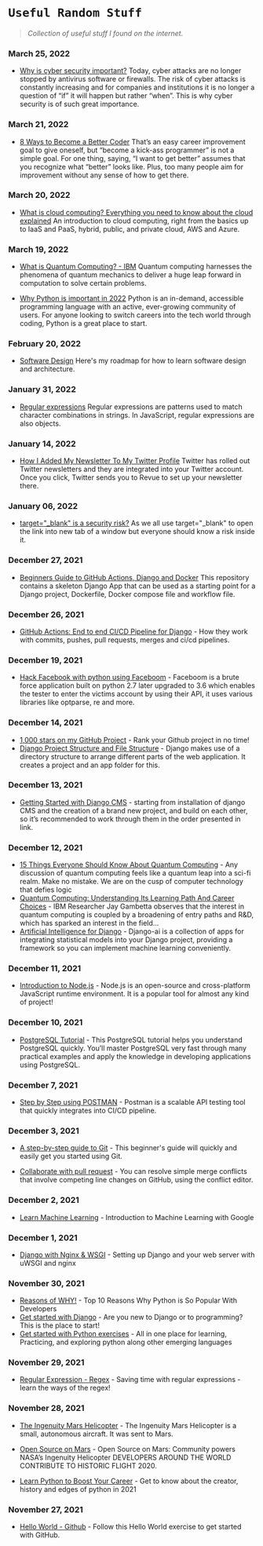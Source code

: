 # `Useful Random Stuff`


> *Collection of useful stuff I found on the internet.*

### March 25, 2022
- [Why is cyber security important?](https://www.visma.com/cyber-security/why-is-cyber-security-important/#:~:text=Cyber%20security%20is%20important%20because,use%20it%20to%20cause%20harm.) Today, cyber attacks are no longer stopped by antivirus software or firewalls. The risk of cyber attacks is constantly increasing and for companies and institutions it is no longer a question of “if” it will happen but rather “when”. This is why cyber security is of such great importance.

### March 21, 2022
- [8 Ways to Become a Better Coder](https://newrelic.com/blog/nerd-life/8-ways-become-a-better-coder) That’s an easy career improvement goal to give oneself, but “become a kick-ass programmer” is not a simple goal. For one thing, saying, “I want to get better” assumes that you recognize what “better” looks like. Plus, too many people aim for improvement without any sense of how to get there.

### March 20, 2022
- [What is cloud computing? Everything you need to know about the cloud explained](https://www.zdnet.com/article/what-is-cloud-computing-everything-you-need-to-know-about-the-cloud/) An introduction to cloud computing, right from the basics up to IaaS and PaaS, hybrid, public, and private cloud, AWS and Azure.

### March 19, 2022
- [What is Quantum Computing? - IBM](https://www.ibm.com/quantum-computing/what-is-quantum-computing/) Quantum computing harnesses the phenomena of quantum mechanics to deliver a huge leap forward in computation to solve certain problems.

- [Why Python is important in 2022](https://techbootcamps.utexas.edu/blog/why-learn-python-get-started-programming/#:~:text=Why%20Learn%20Python%3F-,Five%20Reasons%20to%20Start%20Programming%20With%20Python%20in%202022,a%20great%20place%20to%20start.) Python is an in-demand, accessible programming language with an active, ever-growing community of users. For anyone looking to switch careers into the tech world through coding, Python is a great place to start.


### February 20, 2022
- [Software Design](https://www.freecodecamp.org/news/software-design/) Here's my roadmap for how to learn software design and architecture.

### January 31, 2022
- [Regular expressions](https://developer.mozilla.org/en-US/docs/Web/JavaScript/Guide/Regular_Expressions) Regular expressions are patterns used to match character combinations in strings. In JavaScript, regular expressions are also objects.

### January 14, 2022
- [How I Added My Newsletter To My Twitter Profile](https://www.christophtrappe.com/newsletter-on-twitter-profile/#:~:text=Starting%20your%20Twitter%20Newsletter,in%20the%20super%20easy%20builder.) Twitter has rolled out Twitter newsletters and they are integrated into your Twitter account. Once you click, Twitter sends you to Revue to set up your newsletter there.

### January 06, 2022
- [target="_blank" is a security risk?](https://dev.to/thehassantahir/targetblank-is-a-security-risk-1ee4) As we all use target="_blank" to open the link into new tab of a window but everyone should know a risk inside it.

### December 27, 2021
- [Beginners Guide to GitHub Actions, Django and Docker](https://dev.to/ken_mwaura1/beginners-guide-to-github-actions-django-and-docker-2om6) This repository contains a skeleton Django App that can be used as a starting point for a Django project, Dockerfile, Docker compose file and workflow file.

### December 26, 2021
- [GitHub Actions: End to end CI/CD Pipeline for Django](https://medium.com/intelligentmachines/github-actions-end-to-end-ci-cd-pipeline-for-django-5d48d6f00abf) - How they work with commits, pushes, pull requests, merges and ci/cd pipelines.

### December 19, 2021
- [Hack Facebook with python using Faceboom](https://github.com/thehassantahir/Faceboom/blob/master/README.md) - Faceboom is a brute force application built on python 2.7 later upgraded to 3.6 which enables the tester to enter the victims account by using their API, it uses various libraries like optparse, re and more.

### December 14, 2021
- [1,000 stars on my GitHub Project](https://www.freecodecamp.org/news/how-i-got-1000-on-my-github-project-654d3d394ca6/) - Rank your Github project in no time!
- [Django Project Structure and File Structure](https://techvidvan.com/tutorials/django-project-structure-layout/#:~:text=Django%20makes%20use%20of%20a,t%20Repeat%20Yourself%20and%20clean.) - Django makes use of a directory structure to arrange different parts of the web application. It creates a project and an app folder for this.

### December 13, 2021
- [Getting Started with Django CMS](https://docs.django-cms.org/en/latest/introduction/index.html) - starting from installation of django CMS and the creation of a brand new project, and build on each other, so it’s recommended to work through them in the order presented in link.

### December 12, 2021
- [15 Things Everyone Should Know About Quantum Computing](https://bernardmarr.com/15-things-everyone-should-know-about-quantum-computing/) - Any discussion of quantum computing feels like a quantum leap into a sci-fi realm. Make no mistake. We are on the cusp of computer technology that defies logic
- [Quantum Computing: Understanding Its Learning Path And Career Choices](https://analyticsindiamag.com/quantum-computing-understanding-its-learning-path-and-career-choices/) - IBM Researcher Jay Gambetta observes that the interest in quantum computing is coupled by a broadening of entry paths and R&D, which has sparked an interest in the field...
- [Artificial Intelligence for Django](https://django-ai.readthedocs.io/en/latest/readme.html) - Django-ai is a collection of apps for integrating statistical models into your Django project, providing a framework so you can implement machine learning conveniently.

### December 11, 2021
- [Introduction to Node.js](https://nodejs.dev/learn) - Node.js is an open-source and cross-platform JavaScript runtime environment. It is a popular tool for almost any kind of project!

### December 10, 2021
- [PostgreSQL Tutorial](https://www.postgresqltutorial.com/) - This PostgreSQL tutorial helps you understand PostgreSQL quickly. You’ll master PostgreSQL very fast through many practical examples and apply the knowledge in developing applications using PostgreSQL.

### December 7, 2021
- [Step by Step using POSTMAN](https://www.guru99.com/postman-tutorial.html) - Postman is a scalable API testing tool that quickly integrates into CI/CD pipeline.

### December 3, 2021
- [A step-by-step guide to Git](https://opensource.com/article/18/1/step-step-guide-git) - This beginner's guide will quickly and easily get you started using Git.

- [Collaborate with pull request](https://docs.github.com/en/pull-requests/collaborating-with-pull-requests/addressing-merge-conflicts/resolving-a-merge-conflict-on-github) - You can resolve simple merge conflicts that involve competing line changes on GitHub, using the conflict editor.


### December 2, 2021
- [Learn Machine Learning](https://developers.google.com/machine-learning/crash-course/ml-intro) - Introduction to Machine Learning with Google


### December 1, 2021
- [Django with Nginx & WSGI](https://uwsgi-docs.readthedocs.io/en/latest/tutorials/Django_and_nginx.html) - Setting up Django and your web server with uWSGI and nginx


### November 30, 2021
- [Reasons of WHY!](https://www.upgrad.com/blog/reasons-why-python-popular-with-developers/) - Top 10 Reasons Why Python is So Popular With Developers
- [Get started with Django](https://docs.djangoproject.com/en/3.2/) - Are you new to Django or to programming? This is the place to start!
- [Get started with Python exercises](https://www.w3resource.com/python-exercises/) - All in one place for learning, Practicing, and exploring python along other emerging languages


### November 29, 2021
- [Regular Expression - Regex](https://dev.to/r4h33m/saving-time-with-regular-expressions---learn-the-ways-of-the-regex-3n1l) - Saving time with regular expressions - learn the ways of the regex!


### November 28, 2021
- [The Ingenuity Mars Helicopter](https://www.jpl.nasa.gov/missions/ingenuity) - The Ingenuity Mars Helicopter is a small, autonomous aircraft. It was sent to Mars.
- [Open Source on Mars](https://github.com/readme/featured/nasa-ingenuity-helicopter) - Open Source on Mars: Community powers NASA’s Ingenuity Helicopter
DEVELOPERS AROUND THE WORLD CONTRIBUTE TO HISTORIC FLIGHT 2020.

- [Learn Python to Boost Your Career](https://towardsdatascience.com/learn-python-to-become-a-backend-developer-in-2021-fec514cc76db) - Get to know about the creator, history and edges of python in 2021


### November 27, 2021
- [Hello World - Github](https://docs.github.com/en/get-started/quickstart/hello-world) - Follow this Hello World exercise to get started with GitHub.
